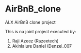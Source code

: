 # AirBnB_clone
ALX AirBnB clone project

This is na joint project executed by:
1. Raji Azeez (Razeetech)
2. Akinlalure Daniel (Denzel_007
